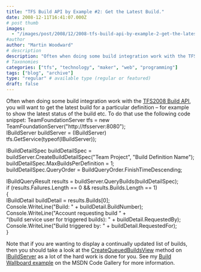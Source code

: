 ```yaml
---
title: "TFS Build API by Example #2: Get the Latest Build."
date: 2008-12-11T16:41:07.000Z
# post thumb
images:
  - "/images/post/2008/12/2008-tfs-build-api-by-example-2-get-the-latest-build.jpg"
#author
author: "Martin Woodward"
# description
description: "Often when doing some build integration work with the TFS2008 Build API, you will want to get the latest build for a particular definition –."
# Taxonomies
categories: ["tfs", "technology", "maker", "web", "programming"]
tags: ["blog", "archive"]
type: "regular" # available type (regular or featured)
draft: false
---
```


Often when doing some build integration work with the [TFS2008 Build API](http://msdn.microsoft.com/en-us/library/ms400688.aspx), you will want to get the latest build for a particular definition – for example to show the latest status of the build etc. To do that use the following code snippet: TeamFoundationServer tfs = new TeamFoundationServer("http://tfsserver:8080");  
IBuildServer buildServer = (IBuildServer) tfs.GetService(typeof(IBuildServer));

IBuildDetailSpec buildDetailSpec = buildServer.CreateBuildDetailSpec("Team Project", "Build Definition Name");  
buildDetailSpec.MaxBuildsPerDefinition = 1;  
buildDetailSpec.QueryOrder = BuildQueryOrder.FinishTimeDescending;

IBuildQueryResult results = buildServer.QueryBuilds(buildDetailSpec);  
if (results.Failures.Length == 0 && results.Builds.Length == 1)  
{  
 IBuildDetail buildDetail = results.Builds[0];  
 Console.WriteLine("Build: " + buildDetail.BuildNumber);  
 Console.WriteLine("Account requesting build “ +  
 “(build service user for triggered builds): " + buildDetail.RequestedBy);  
 Console.WriteLine("Build triggered by: " + buildDetail.RequestedFor);  
}

Note that if you are wanting to display a continually updated list of builds, then you should take a look at the [CreateQueuedBuildsView](http://msdn.microsoft.com/en-us/library/microsoft.teamfoundation.build.client.ibuildserver.createqueuedbuildsview.aspx) method on [IBuildServer](http://msdn.microsoft.com/en-us/library/microsoft.teamfoundation.build.client.ibuildserver.aspx) as a lot of the hard work is done for you. See my [Build Wallboard example](http://code.msdn.microsoft.com/buildwallboard) on the MSDN Code Gallery for more information.
